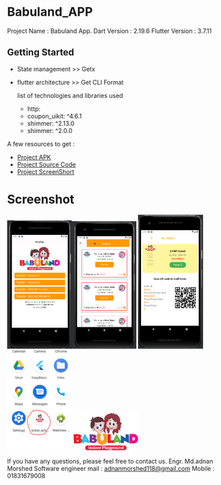 # Babuland_APP

Project Name : Babuland App.
Dart Version : 2.19.6
Flutter Version : 3.7.11


## Getting Started

- State management >>  Getx
- flutter architecture >> Get CLI Format

  list of technologies and libraries used
    - http:
    - coupon_uikit: ^4.6.1
    - shimmer: ^2.13.0
    - shimmer: ^2.0.0


A few resources to get :

- [Project APK ](https://drive.google.com/file/d/140EYXfQabfM4YfobLPWm07sM-OWQvlXx/view?usp=drive_link)
- [Project Source Code](https://drive.google.com/drive/folders/13ma7If_546g02hZ-CwI8OURZlS3NrhiH?usp=drive_link)
- [Project ScreenShort](https://drive.google.com/drive/folders/1lOdqivJYLh87lPG9l8N__5jjAcGp0DvL?usp=drive_link)



# Screenshot
<img src="assets/screens/1.PNG" width="30%"><img src="assets/screens/3.PNG" width="30%">
<img src="assets/screens/2.PNG" width="30%"><img src="assets/screens/4.PNG" width="30%">
<img src="assets/logo.PNG" width="30%">


If you have any questions, please feel free to contact us.
Engr. Md.adnan Morshed
Software engineer
mail : adnanmorshed118@gmail.com
Mobile : 01831679008
